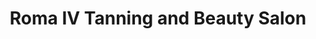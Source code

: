 ---
title: "Roma IV Tanning and Beauty Salon"
url: /plainfield/roma-iv-tanning-and-beauty-salon/
shop: Kosmetik
---
